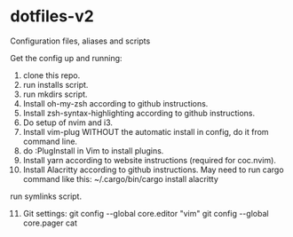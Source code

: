 # dotfiles-v2
Configuration files, aliases and scripts

Get the config up and running:

1. clone this repo.
2. run installs script.
3. run mkdirs script.
4. Install oh-my-zsh according to github instructions.
5. Install zsh-syntax-highlighting according to github instructions.
6. Do setup of nvim and i3.
7. Install vim-plug WITHOUT the automatic install in config, do it from command line.
8. do :PlugInstall in Vim to install plugins.
9. Install yarn according to website instructions (required for coc.nvim).
10. Install Alacritty according to github instructions. May need to run cargo command like this: ~/.cargo/bin/cargo install alacritty

run symlinks script.

11. Git settings:
git config --global core.editor "vim"
git config --global core.pager cat

